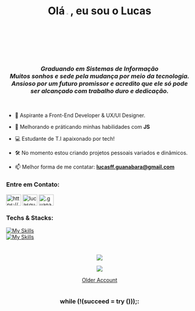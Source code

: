 <h1 align="center">Olá<a href="https://www.gautamkrishnar.com/"><img src="https://media.giphy.com/media/hvRJCLFzcasrR4ia7z/giphy.gif" width="3%"></a>, eu sou o Lucas</h1>

<h3 align="center"><em>Graduando em Sistemas de Informação<br>
Muitos sonhos e sede pela mudança por meio da tecnologia.<br>
Ansioso por um futuro promissor e acredito que ele só pode ser alcançado com trabalho duro e dedicação.</em></h3><br>

- 🚀 Aspirante a Front-End Developer & UX/UI Designer.

- 🌱 Melhorando e práticando minhas habilidades com  **JS**

- 💻 Estudante de T.I apaixonado por tech!

- 🛠️ No momento estou criando projetos pessoais variados e dinâmicos.

- 📫 Melhor forma de me contatar: **lucasff.guanabara@gmail.com**

<h3 align="left">Entre em Contato:</h3>
<p align="left">
<a href="https://www.linkedin.com/in/lucas-f-guanabara-1a688b1b7/" target="blank"><img align="center" src="https://raw.githubusercontent.com/rahuldkjain/github-profile-readme-generator/master/src/images/icons/Social/linked-in-alt.svg" alt="https://www.linkedin.com/in/lucas-f-guanabara-1a688b1b7/" height="30" width="40" /></a>
<a href="https://instagram.com/lucasguanabara_" target="blank"><img align="center" src="https://raw.githubusercontent.com/rahuldkjain/github-profile-readme-generator/master/src/images/icons/Social/instagram.svg" alt="lucasguanabara_" height="30" width="40" /></a>
<a href="https://discordapp.com/users/" target="blank"><img align="center" src="https://raw.githubusercontent.com/rahuldkjain/github-profile-readme-generator/master/src/images/icons/Social/discord.svg" alt=".guanabara11" height="30" width="40" /></a>
</p>


<h3 align="left">Techs & Stacks:</h3>

[![My Skills](https://skillicons.dev/icons?i=js,ts,html,css,sass,tailwindcss,bootstrap,jquery,dart,php,cpp,lua)](https://skillicons.dev) <br>
[![My Skills](https://skillicons.dev/icons?i=figma,photoshop,xd)](https://skillicons.dev)

<h1 align="center"> </h1>


<p align="center">
  <a href="">
    <img src="https://spotify-github-profile.vercel.app/api/view?uid=af3nvwcbe4wpn6677xshar1ar&cover_image=true&theme=novatorem&show_offline=true&background_color=121212&interchange=false&bar_color=0095c7&bar_color_cover=true" /> <!--merko-->
  </a>
</p>


<p align="center">
  <a href="https://git.io/streak-stats">
    <img src="https://streak-stats.demolab.com/?user=printflucasguanabara&theme=midnight_purple&hide_border=true&date_format=M%20j%5B%2C%20Y%5D" /> <!--merko-->
  </a>
</p>

<p align="center">
  <a href="https://github.com/lucashaddd?tab=overview&from=2023-09-01&to=2023-09-20">Older Account</a>
</p>


<h1 align="center"> </h1>
<h3 align="center">while (!(succeed = try ()));:</em></h3>


 


